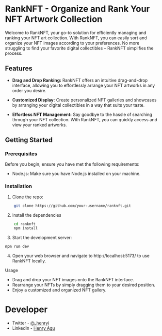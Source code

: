 # RankNFT - Organize and Rank Your NFT Artwork Collection

Welcome to RankNFT, your go-to solution for efficiently managing and ranking your NFT art collection. With RankNFT, you can easily sort and organize your NFT images according to your preferences. No more struggling to find your favorite digital collectibles – RankNFT simplifies the process.

## Features

- **Drag and Drop Ranking:** RankNFT offers an intuitive drag-and-drop interface, allowing you to effortlessly arrange your NFT artworks in any order you desire.

- **Customized Display:** Create personalized NFT galleries and showcases by arranging your digital collectibles in a way that suits your taste.

- **Effortless NFT Management:** Say goodbye to the hassle of searching through your NFT collection. With RankNFT, you can quickly access and view your ranked artworks.

## Getting Started

### Prerequisites

Before you begin, ensure you have met the following requirements:

- Node.js: Make sure you have Node.js installed on your machine.

### Installation

1.  Clone the repo:

```bash
    git clone https://github.com/your-username/ranknft.git
```

2.  Install the dependencies

````bash
    cd ranknft
    npm install
````

3. Start the development server:
```bash
npm run dev

```

4. Open your web browser and navigate to http://localhost:5173/ to use RankNFT locally.

Usage
- Drag and drop your NFT images onto the RankNFT interface.
- Rearrange your NFTs by simply dragging them to your desired position.
- Enjoy a customized and organized NFT gallery.

# Developer

- Twitter - [@\_henryi](https://www.twitter.com/_henryi)
- LinkedIn - [Henry Agu](https://www.linkedin.com/in/agu-henry-871a981b0)